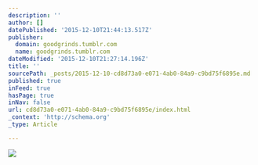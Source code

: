 ```yaml
---
description: ''
author: []
datePublished: '2015-12-10T21:44:13.517Z'
publisher:
  domain: goodgrinds.tumblr.com
  name: goodgrinds.tumblr.com
dateModified: '2015-12-10T21:27:14.196Z'
title: ''
sourcePath: _posts/2015-12-10-cd8d73a0-e071-4ab0-84a9-c9bd75f6895e.md
published: true
inFeed: true
hasPage: true
inNav: false
url: cd8d73a0-e071-4ab0-84a9-c9bd75f6895e/index.html
_context: 'http://schema.org'
_type: Article

---
```

![](http://41.media.tumblr.com/73dd72a90d0f097c73d4adac53e72d06/tumblr_nyuhioxT0A1szenbzo1_1280.jpg)
